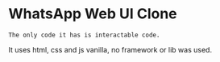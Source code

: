 # WhatsApp Web UI Clone

`The only code it has is interactable code.`

It uses html, css and js vanilla, no framework or lib was used.